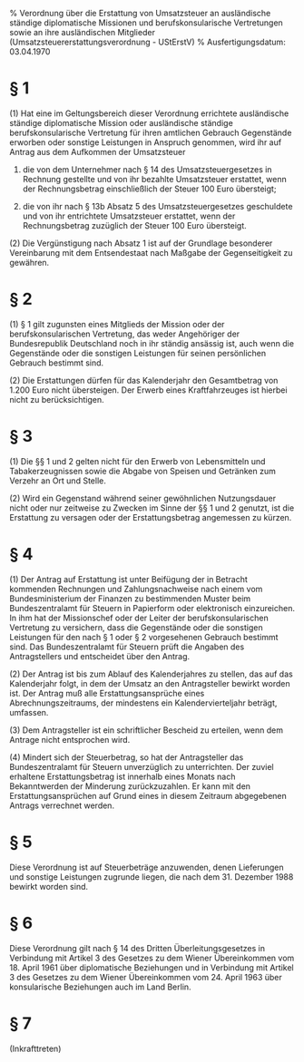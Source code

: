 % Verordnung über die Erstattung von Umsatzsteuer an ausländische ständige diplomatische Missionen und berufskonsularische Vertretungen sowie an ihre ausländischen Mitglieder  (Umsatzsteuererstattungsverordnung - UStErstV)
% Ausfertigungsdatum: 03.04.1970
 
# § 1

(1) Hat eine im Geltungsbereich dieser Verordnung errichtete ausländische ständige diplomatische Mission oder ausländische ständige berufskonsularische Vertretung für ihren amtlichen Gebrauch Gegenstände erworben oder sonstige Leistungen in Anspruch genommen, wird ihr auf Antrag aus dem Aufkommen der Umsatzsteuer

1. die von dem Unternehmer nach § 14 des Umsatzsteuergesetzes in Rechnung gestellte und von ihr bezahlte Umsatzsteuer erstattet, wenn der Rechnungsbetrag einschließlich der Steuer 100 Euro übersteigt;

2. die von ihr nach § 13b Absatz 5 des Umsatzsteuergesetzes geschuldete und von ihr entrichtete Umsatzsteuer erstattet, wenn der Rechnungsbetrag zuzüglich der Steuer 100 Euro übersteigt.

(2) Die Vergünstigung nach Absatz 1 ist auf der Grundlage besonderer Vereinbarung mit dem Entsendestaat nach Maßgabe der Gegenseitigkeit zu gewähren.

# § 2

(1) § 1 gilt zugunsten eines Mitglieds der Mission oder der berufskonsularischen Vertretung, das weder Angehöriger der Bundesrepublik Deutschland noch in ihr ständig ansässig ist, auch wenn die Gegenstände oder die sonstigen Leistungen für seinen persönlichen Gebrauch bestimmt sind.

(2) Die Erstattungen dürfen für das Kalenderjahr den Gesamtbetrag von 1.200 Euro nicht übersteigen. Der Erwerb eines Kraftfahrzeuges ist hierbei nicht zu berücksichtigen.

# § 3

(1) Die §§ 1 und 2 gelten nicht für den Erwerb von Lebensmitteln und Tabakerzeugnissen sowie die Abgabe von Speisen und Getränken zum Verzehr an Ort und Stelle.

(2) Wird ein Gegenstand während seiner gewöhnlichen Nutzungsdauer nicht oder nur zeitweise zu Zwecken im Sinne der §§ 1 und 2 genutzt, ist die Erstattung zu versagen oder der Erstattungsbetrag angemessen zu kürzen.

# § 4

(1) Der Antrag auf Erstattung ist unter Beifügung der in Betracht kommenden Rechnungen und Zahlungsnachweise nach einem vom Bundesministerium der Finanzen zu bestimmenden Muster beim Bundeszentralamt für Steuern in Papierform oder elektronisch einzureichen. In ihm hat der Missionschef oder der Leiter der berufskonsularischen Vertretung zu versichern, dass die Gegenstände oder die sonstigen Leistungen für den nach § 1 oder § 2 vorgesehenen Gebrauch bestimmt sind. Das Bundeszentralamt für Steuern prüft die Angaben des Antragstellers und entscheidet über den Antrag.

(2) Der Antrag ist bis zum Ablauf des Kalenderjahres zu stellen, das auf das Kalenderjahr folgt, in dem der Umsatz an den Antragsteller bewirkt worden ist. Der Antrag muß alle Erstattungsansprüche eines Abrechnungszeitraums, der mindestens ein Kalendervierteljahr beträgt, umfassen.

(3) Dem Antragsteller ist ein schriftlicher Bescheid zu erteilen, wenn dem Antrage nicht entsprochen wird.

(4) Mindert sich der Steuerbetrag, so hat der Antragsteller das Bundeszentralamt für Steuern unverzüglich zu unterrichten. Der zuviel erhaltene Erstattungsbetrag ist innerhalb eines Monats nach Bekanntwerden der Minderung zurückzuzahlen. Er kann mit den Erstattungsansprüchen auf Grund eines in diesem Zeitraum abgegebenen Antrags verrechnet werden.

# § 5

Diese Verordnung ist auf Steuerbeträge anzuwenden, denen Lieferungen und sonstige Leistungen zugrunde liegen, die nach dem 31. Dezember 1988 bewirkt worden sind.

# § 6

Diese Verordnung gilt nach § 14 des Dritten Überleitungsgesetzes in Verbindung mit Artikel 3 des Gesetzes zu dem Wiener Übereinkommen vom 18. April 1961 über diplomatische Beziehungen und in Verbindung mit Artikel 3 des Gesetzes zu dem Wiener Übereinkommen vom 24. April 1963 über konsularische Beziehungen auch im Land Berlin.

# § 7

(Inkrafttreten)
